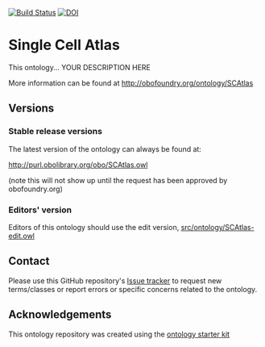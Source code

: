 [![Build Status](https://travis-ci.org/EBISPOT/SCAtlas.svg?branch=master)](https://travis-ci.org/EBISPOT/SCAtlas)
[![DOI](https://zenodo.org/badge/13996/EBISPOT/SCAtlas.svg)](https://zenodo.org/badge/latestdoi/13996/EBISPOT/SCAtlas)

# Single Cell Atlas

This ontology... YOUR DESCRIPTION HERE

More information can be found at http://obofoundry.org/ontology/SCAtlas

## Versions

### Stable release versions

The latest version of the ontology can always be found at:

http://purl.obolibrary.org/obo/SCAtlas.owl

(note this will not show up until the request has been approved by obofoundry.org)

### Editors' version

Editors of this ontology should use the edit version, [src/ontology/SCAtlas-edit.owl](src/ontology/SCAtlas-edit.owl)

## Contact

Please use this GitHub repository's [Issue tracker](https://github.com/EBISPOT/SCAtlas/issues) to request new terms/classes or report errors or specific concerns related to the ontology.

## Acknowledgements

This ontology repository was created using the [ontology starter kit](https://github.com/INCATools/ontology-starter-kit)